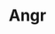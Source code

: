 ---
title: "Angr"
description: "Powerful binary analysis framework for symbolic execution and program state exploration that automates vulnerability discovery and exploit generation."
platforms: ["linux", "macos", "cli"]
categories: ["Rev", "Pwn"]
tags: ["symbolic-execution", "binary-analysis", "vulnerability-research", "automated-exploitation", "program-analysis"]
url: "https://angr.io/"
github: "https://github.com/angr/angr"
documentation: "https://docs.angr.io/"
---